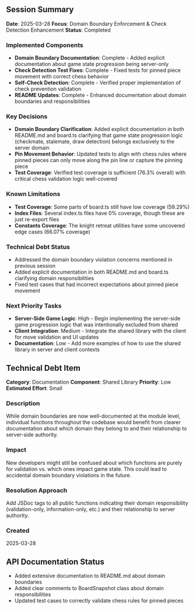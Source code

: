 ## Session Summary

**Date**: 2025-03-28
**Focus**: Domain Boundary Enforcement & Check Detection Enhancement
**Status**: Completed

### Implemented Components
- **Domain Boundary Documentation**: Complete - Added explicit documentation about game state progression being server-only
- **Check Detection Test Fixes**: Complete - Fixed tests for pinned piece movement with correct chess behavior
- **Self-Check Detection**: Complete - Verified proper implementation of check prevention validation
- **README Updates**: Complete - Enhanced documentation about domain boundaries and responsibilities

### Key Decisions
- **Domain Boundary Clarification**: Added explicit documentation in both README.md and board.ts clarifying that game state progression logic (checkmate, stalemate, draw detection) belongs exclusively to the server domain
- **Pin Movement Behavior**: Updated tests to align with chess rules where pinned pieces can only move along the pin line or capture the pinning piece
- **Test Coverage**: Verified test coverage is sufficient (76.3% overall) with critical chess validation logic well-covered

### Known Limitations
- **Test Coverage**: Some parts of board.ts still have low coverage (59.29%)
- **Index Files**: Several index.ts files have 0% coverage, though these are just re-export files
- **Constants Coverage**: The knight retreat utilities have some uncovered edge cases (66.07% coverage)

### Technical Debt Status
- Addressed the domain boundary violation concerns mentioned in previous session
- Added explicit documentation in both README.md and board.ts clarifying domain responsibilities
- Fixed test cases that had incorrect expectations about pinned piece movement

### Next Priority Tasks
- **Server-Side Game Logic**: High - Begin implementing the server-side game progression logic that was intentionally excluded from shared
- **Client Integration**: Medium - Integrate the shared library with the client for move validation and UI updates
- **Documentation**: Low - Add more examples of how to use the shared library in server and client contexts

## Technical Debt Item

**Category**: Documentation
**Component**: Shared Library
**Priority**: Low
**Estimated Effort**: Small

### Description
While domain boundaries are now well-documented at the module level, individual functions throughout the codebase would benefit from clearer documentation about which domain they belong to and their relationship to server-side authority.

### Impact
New developers might still be confused about which functions are purely for validation vs. which ones impact game state. This could lead to accidental domain boundary violations in the future.

### Resolution Approach
Add JSDoc tags to all public functions indicating their domain responsibility (validation-only, information-only, etc.) and their relationship to server authority.

### Created
2025-03-28

## API Documentation Status
- Added extensive documentation to README.md about domain boundaries
- Added clear comments to BoardSnapshot class about domain responsibilities
- Updated test cases to correctly validate chess rules for pinned pieces 